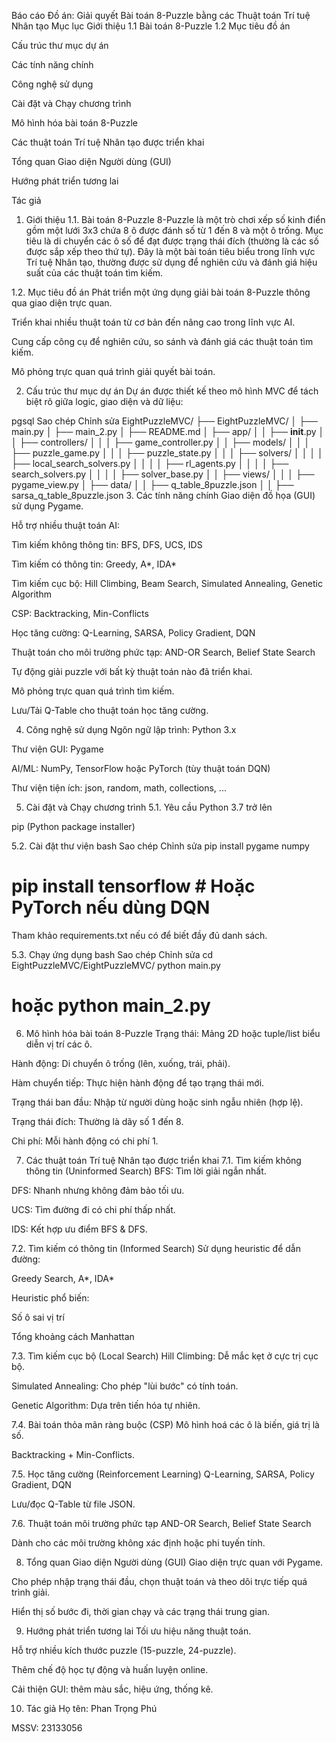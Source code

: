 Báo cáo Đồ án: Giải quyết Bài toán 8-Puzzle bằng các Thuật toán Trí tuệ Nhân tạo
Mục lục
Giới thiệu
1.1 Bài toán 8-Puzzle
1.2 Mục tiêu đồ án

Cấu trúc thư mục dự án

Các tính năng chính

Công nghệ sử dụng

Cài đặt và Chạy chương trình

Mô hình hóa bài toán 8-Puzzle

Các thuật toán Trí tuệ Nhân tạo được triển khai

Tổng quan Giao diện Người dùng (GUI)

Hướng phát triển tương lai

Tác giả

1. Giới thiệu
1.1. Bài toán 8-Puzzle
8-Puzzle là một trò chơi xếp số kinh điển gồm một lưới 3x3 chứa 8 ô được đánh số từ 1 đến 8 và một ô trống. Mục tiêu là di chuyển các ô số để đạt được trạng thái đích (thường là các số được sắp xếp theo thứ tự). Đây là một bài toán tiêu biểu trong lĩnh vực Trí tuệ Nhân tạo, thường được sử dụng để nghiên cứu và đánh giá hiệu suất của các thuật toán tìm kiếm.

1.2. Mục tiêu đồ án
Phát triển một ứng dụng giải bài toán 8-Puzzle thông qua giao diện trực quan.

Triển khai nhiều thuật toán từ cơ bản đến nâng cao trong lĩnh vực AI.

Cung cấp công cụ để nghiên cứu, so sánh và đánh giá các thuật toán tìm kiếm.

Mô phỏng trực quan quá trình giải quyết bài toán.

2. Cấu trúc thư mục dự án
Dự án được thiết kế theo mô hình MVC để tách biệt rõ giữa logic, giao diện và dữ liệu:

pgsql
Sao chép
Chỉnh sửa
EightPuzzleMVC/
├── EightPuzzleMVC/
│   ├── main.py
│   ├── main_2.py
│   ├── README.md
│   ├── app/
│   │   ├── __init__.py
│   │   ├── controllers/
│   │   │   ├── game_controller.py
│   │   ├── models/
│   │   │   ├── puzzle_game.py
│   │   │   ├── puzzle_state.py
│   │   │   ├── solvers/
│   │   │   │   ├── local_search_solvers.py
│   │   │   │   ├── rl_agents.py
│   │   │   │   ├── search_solvers.py
│   │   │   │   ├── solver_base.py
│   │   ├── views/
│   │   │   ├── pygame_view.py
│   ├── data/
│   │   ├── q_table_8puzzle.json
│   │   ├── sarsa_q_table_8puzzle.json
3. Các tính năng chính
Giao diện đồ họa (GUI) sử dụng Pygame.

Hỗ trợ nhiều thuật toán AI:

Tìm kiếm không thông tin: BFS, DFS, UCS, IDS

Tìm kiếm có thông tin: Greedy, A*, IDA*

Tìm kiếm cục bộ: Hill Climbing, Beam Search, Simulated Annealing, Genetic Algorithm

CSP: Backtracking, Min-Conflicts

Học tăng cường: Q-Learning, SARSA, Policy Gradient, DQN

Thuật toán cho môi trường phức tạp: AND-OR Search, Belief State Search

Tự động giải puzzle với bất kỳ thuật toán nào đã triển khai.

Mô phỏng trực quan quá trình tìm kiếm.

Lưu/Tải Q-Table cho thuật toán học tăng cường.

4. Công nghệ sử dụng
Ngôn ngữ lập trình: Python 3.x

Thư viện GUI: Pygame

AI/ML: NumPy, TensorFlow hoặc PyTorch (tùy thuật toán DQN)

Thư viện tiện ích: json, random, math, collections, ...

5. Cài đặt và Chạy chương trình
5.1. Yêu cầu
Python 3.7 trở lên

pip (Python package installer)

5.2. Cài đặt thư viện
bash
Sao chép
Chỉnh sửa
pip install pygame numpy
# pip install tensorflow    # Hoặc PyTorch nếu dùng DQN
Tham khảo requirements.txt nếu có để biết đầy đủ danh sách.

5.3. Chạy ứng dụng
bash
Sao chép
Chỉnh sửa
cd EightPuzzleMVC/EightPuzzleMVC/
python main.py
# hoặc python main_2.py
6. Mô hình hóa bài toán 8-Puzzle
Trạng thái: Mảng 2D hoặc tuple/list biểu diễn vị trí các ô.

Hành động: Di chuyển ô trống (lên, xuống, trái, phải).

Hàm chuyển tiếp: Thực hiện hành động để tạo trạng thái mới.

Trạng thái ban đầu: Nhập từ người dùng hoặc sinh ngẫu nhiên (hợp lệ).

Trạng thái đích: Thường là dãy số 1 đến 8.

Chi phí: Mỗi hành động có chi phí 1.

7. Các thuật toán Trí tuệ Nhân tạo được triển khai
7.1. Tìm kiếm không thông tin (Uninformed Search)
BFS: Tìm lời giải ngắn nhất.

DFS: Nhanh nhưng không đảm bảo tối ưu.

UCS: Tìm đường đi có chi phí thấp nhất.

IDS: Kết hợp ưu điểm BFS & DFS.

7.2. Tìm kiếm có thông tin (Informed Search)
Sử dụng heuristic để dẫn đường:

Greedy Search, A*, IDA*

Heuristic phổ biến:

Số ô sai vị trí

Tổng khoảng cách Manhattan

7.3. Tìm kiếm cục bộ (Local Search)
Hill Climbing: Dễ mắc kẹt ở cực trị cục bộ.

Simulated Annealing: Cho phép "lùi bước" có tính toán.

Genetic Algorithm: Dựa trên tiến hóa tự nhiên.

7.4. Bài toán thỏa mãn ràng buộc (CSP)
Mô hình hoá các ô là biến, giá trị là số.

Backtracking + Min-Conflicts.

7.5. Học tăng cường (Reinforcement Learning)
Q-Learning, SARSA, Policy Gradient, DQN

Lưu/đọc Q-Table từ file JSON.

7.6. Thuật toán môi trường phức tạp
AND-OR Search, Belief State Search

Dành cho các môi trường không xác định hoặc phi tuyến tính.

8. Tổng quan Giao diện Người dùng (GUI)
Giao diện trực quan với Pygame.

Cho phép nhập trạng thái đầu, chọn thuật toán và theo dõi trực tiếp quá trình giải.

Hiển thị số bước đi, thời gian chạy và các trạng thái trung gian.

9. Hướng phát triển tương lai
Tối ưu hiệu năng thuật toán.

Hỗ trợ nhiều kích thước puzzle (15-puzzle, 24-puzzle).

Thêm chế độ học tự động và huấn luyện online.

Cải thiện GUI: thêm màu sắc, hiệu ứng, thống kê.

10. Tác giả
Họ tên: Phan Trọng Phú

MSSV: 23133056
